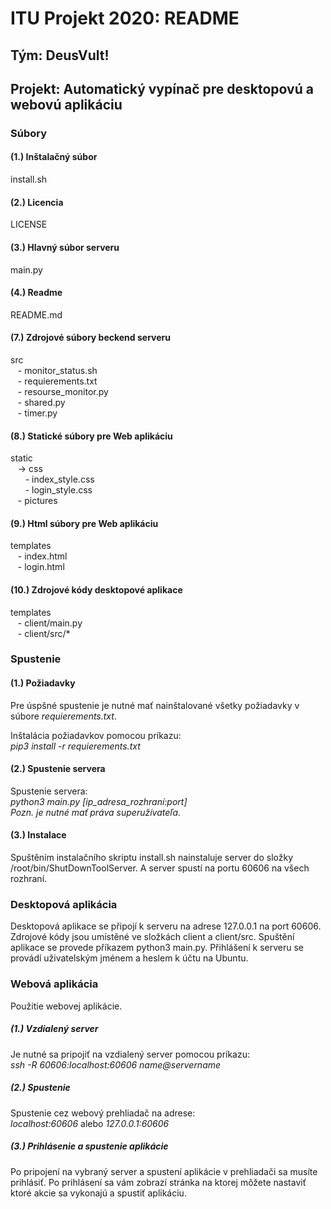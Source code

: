 # ITU Projekt 2020: README

## Tým: DeusVult!
## Projekt: Automatický vypínač pre desktopovú a webovú aplikáciu

### Súbory

#### (1.) Inštalačný súbor
install.sh 

#### (2.) Licencia
LICENSE

#### (3.) Hlavný súbor serveru
main.py

#### (4.) Readme
README.md


#### (7.) Zdrojové súbory beckend serveru
src  <br />
    &nbsp;&nbsp;&nbsp;- monitor_status.sh  <br />
    &nbsp;&nbsp;&nbsp;- requierements.txt  <br />
    &nbsp;&nbsp;&nbsp;- resourse_monitor.py  <br />
    &nbsp;&nbsp;&nbsp;- shared.py  <br />
    &nbsp;&nbsp;&nbsp;- timer.py  <br /> 
    

#### (8.) Statické súbory pre Web aplikáciu
static  <br />
    &nbsp;&nbsp;&nbsp;-> css  <br />
        &nbsp;&nbsp;&nbsp;&nbsp;&nbsp;&nbsp;- index_style.css  <br />
        &nbsp;&nbsp;&nbsp;&nbsp;&nbsp;&nbsp;- login_style.css  <br />
    &nbsp;&nbsp;&nbsp;- pictures  <br />

#### (9.) Html súbory pre Web aplikáciu
templates  <br />
    &nbsp;&nbsp;&nbsp;- index.html  <br />
    &nbsp;&nbsp;&nbsp;- login.html  <br />

#### (10.) Zdrojové kódy desktopové aplikace
templates  <br />
    &nbsp;&nbsp;&nbsp;- client/main.py  <br />
    &nbsp;&nbsp;&nbsp;- client/src/*  <br />

### Spustenie

#### (1.) Požiadavky
Pre úspšné spustenie je nutné mať nainštalované všetky požiadavky v súbore *requierements.txt*.

Inštalácia požiadavkov pomocou príkazu:  <br />
*pip3 install -r requierements.txt*

#### (2.) Spustenie servera
Spustenie servera:  <br />
*python3 main.py [ip_adresa_rozhraní:port]*  <br />
*Pozn. je nutné mať práva superužívateľa.*  
#### (3.) Instalace
Spuštěním instalačního skriptu install.sh nainstaluje server do složky /root/bin/ShutDownToolServer. A server spustí na portu 60606 na všech rozhraní.
### Desktopová aplikácia
Desktopová aplikace se připojí k serveru na adrese 127.0.0.1 na port 60606. Zdrojové kódy jsou umístěné ve složkách client a client/src. Spuštění aplikace se provede příkazem python3 main.py. Přihlášení k serveru se provádí uživatelským jménem a heslem k účtu na Ubuntu. 

### Webová aplikácia
Použitie webovej aplikácie.

##### (1.) Vzdialený server
Je nutné sa pripojiť na vzdialený server pomocou príkazu:  <br />
*ssh -R 60606:localhost:60606 name@servername*

##### (2.) Spustenie
Spustenie cez webový prehliadač na adrese:  <br />
*localhost:60606* alebo *127.0.0.1:60606*

##### (3.) Prihlásenie a spustenie aplikácie
Po pripojení na vybraný server a spustení aplikácie v prehliadači sa musíte prihlásiť. Po prihlásení sa vám zobrazí stránka na ktorej môžete nastaviť ktoré akcie sa vykonajú a spustiť aplikáciu.
